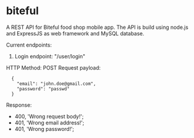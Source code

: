 # biteful
A REST API for Biteful food shop mobile app. The API is build using node.js and ExpressJS as web framework and MySQL database.

Current endpoints:

1. Login endpoint: "/user/login"

HTTP Method: POST
Request payload: 

      {
        "email": "john.doe@gmail.com",
        "password": "passwd"
      }

Response:

- 400, 'Wrong request body!';
- 401, 'Wrong email address!';
- 401, 'Wrong password!';
